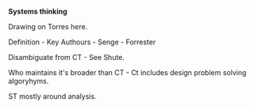 **Systems thinking**

Drawing on Torres here.

Definition - Key Authours - Senge - Forrester

Disambiguate from CT - See Shute.

Who maintains it's broader than CT - Ct includes design problem solving algoryhyms.

ST mostly around analysis. 